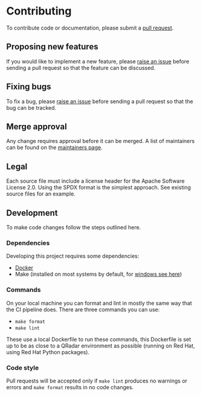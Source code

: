 # Contributing

To contribute code or documentation, please submit a [pull request](https://github.com/ibm/count-mvs/pulls).

## Proposing new features

If you would like to implement a new feature, please [raise an issue](https://github.com/ibm/count-mvs/issues) before
sending a pull request so that the feature can be discussed.

## Fixing bugs

To fix a bug, please [raise an issue](https://github.ibm.com/ibm/count-mvs/issues) before sending a pull request so
that the bug can be tracked.

## Merge approval

Any change requires approval before it can be merged.
A list of maintainers can be found on the [maintainers page](MAINTAINERS.md).

## Legal

Each source file must include a license header for the Apache Software License 2.0.
Using the SPDX format is the simplest approach. See existing source files for an example.

## Development

To make code changes follow the steps outlined here.

### Dependencies

Developing this project requires some dependencies:

- [Docker](https://docs.docker.com/get-docker/)
- Make (installed on most systems by default, for [windows see here](http://gnuwin32.sourceforge.net/packages/make.htm))

### Commands

On your local machine you can format and lint in mostly the same way that the CI pipeline does. There are three
commands you can use:

* `make format`
* `make lint`

These use a local Dockerfile to run these commands, this Dockerfile is set up to be as close to a QRadar environment
as possible (running on Red Hat, using Red Hat Python packages).

### Code style

Pull requests will be accepted only if `make lint` produces no warnings or errors and `make format` results in no
code changes.
